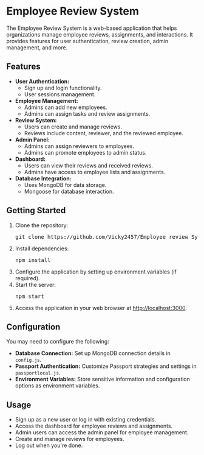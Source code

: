 <!DOCTYPE html>
<html>
<head>
 
</head>
<body>
  <h1>Employee Review System</h1>
  <p>The Employee Review System is a web-based application that helps organizations manage employee reviews, assignments, and interactions. It provides features for user authentication, review creation, admin management, and more.</p>

  <h2>Features</h2>
  <ul>
    <li><strong>User Authentication:</strong>
      <ul>
        <li>Sign up and login functionality.</li>
        <li>User sessions management.</li>
      </ul>
    </li>
    <li><strong>Employee Management:</strong>
      <ul>
        <li>Admins can add new employees.</li>
        <li>Admins can assign tasks and review assignments.</li>
      </ul>
    </li>
    <li><strong>Review System:</strong>
      <ul>
        <li>Users can create and manage reviews.</li>
        <li>Reviews include content, reviewer, and the reviewed employee.</li>
      </ul>
    </li>
    <li><strong>Admin Panel:</strong>
      <ul>
        <li>Admins can assign reviewers to employees.</li>
        <li>Admins can promote employees to admin status.</li>
      </ul>
    </li>
    <li><strong>Dashboard:</strong>
      <ul>
        <li>Users can view their reviews and received reviews.</li>
        <li>Admins have access to employee lists and assignments.</li>
      </ul>
    </li>
    <li><strong>Database Integration:</strong>
      <ul>
        <li>Uses MongoDB for data storage.</li>
        <li>Mongoose for database interaction.</li>
      </ul>
    </li>
  </ul>

  <h2>Getting Started</h2>
  <ol>
    <li>Clone the repository:
      <pre>git clone https://github.com/Vicky2457/Employee_review_System.git </pre>
    </li>
    <li>Install dependencies:
      <pre>npm install</pre>
    </li>
    <li>Configure the application by setting up environment variables (if required).</li>
    <li>Start the server:
      <pre>npm start</pre>
    </li>
    <li>Access the application in your web browser at <a href="http://localhost:3000">http://localhost:3000</a>.</li>
  </ol>

  <h2>Configuration</h2>
  <p>You may need to configure the following:</p>
  <ul>
    <li><strong>Database Connection:</strong> Set up MongoDB connection details in <code>config.js</code>.</li>
    <li><strong>Passport Authentication:</strong> Customize Passport strategies and settings in <code>passportlocal.js</code>.</li>
    <li><strong>Environment Variables:</strong> Store sensitive information and configuration options as environment variables.</li>
  </ul>

  <h2>Usage</h2>
  <ul>
    <li>Sign up as a new user or log in with existing credentials.</li>
    <li>Access the dashboard for employee reviews and assignments.</li>
    <li>Admin users can access the admin panel for employee management.</li>
    <li>Create and manage reviews for employees.</li>
    <li>Log out when you're done.</li>
  </ul>


</body>
</html>

